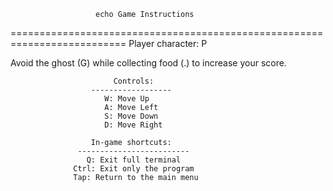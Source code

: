                        echo Game Instructions
==========================================================================
                        Player character: P

 Avoid the ghost (G) while collecting food (.) to increase your score.
 
                           Controls:
                      ------------------
                         W: Move Up
                         A: Move Left
                         S: Move Down
                         D: Move Right

                      In-game shortcuts:
                   -------------------------
                     Q: Exit full terminal
                  Ctrl: Exit only the program
                  Tap: Return to the main menu







